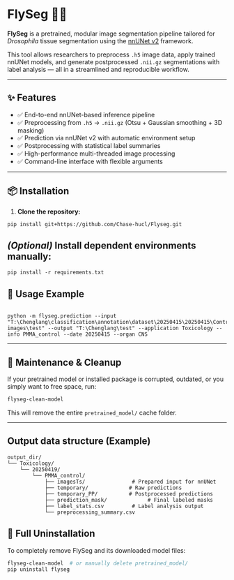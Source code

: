 # FlySeg 🧬🍃

**FlySeg** is a pretrained, modular image segmentation pipeline tailored for *Drosophila* tissue segmentation using the [nnUNet v2](https://github.com/MIC-DKFZ/nnUNet) framework.

This tool allows researchers to preprocess `.h5` image data, apply trained nnUNet models, and generate postprocessed `.nii.gz` segmentations with label analysis — all in a streamlined and reproducible workflow.

---

## ✨ Features

- ✅ End-to-end nnUNet-based inference pipeline
- ✅ Preprocessing from `.h5` → `.nii.gz` (Otsu + Gaussian smoothing + 3D masking)
- ✅ Prediction via nnUNet v2 with automatic environment setup
- ✅ Postprocessing with statistical label summaries
- ✅ High-performance multi-threaded image processing
- ✅ Command-line interface with flexible arguments

---

## 📦 Installation

1. **Clone the repository:** 
```
pip install git+https://github.com/Chase-hucl/Flyseg.git 

```

## *(Optional)* Install dependent environments manually:
```
pip install -r requirements.txt
```

## 🚀 Usage Example
```

python -m flyseg.prediction --input "T:\Chenglang\classification\annotation\dataset\20250415\20250415\Control\Good images\test" --output "T:\Chenglang\test" --application Toxicology --info PMMA_control --date 20250415 --organ CNS

```

---

## 🔧 Maintenance & Cleanup

If your pretrained model or installed package is corrupted, outdated, or you simply want to free space, run:
```bash
flyseg-clean-model
```
This will remove the entire `pretrained_model/` cache folder.

---

## Output data structure (Example)

```text
output_dir/
└── Toxicology/
    └── 20250419/
        └── PMMA_control/
            ├── imagesTs/               # Prepared input for nnUNet
            ├── temporary/             # Raw predictions
            ├── temporary_PP/          # Postprocessed predictions
            ├── prediction_mask/             # Final labeled masks
            ├── label_stats.csv         # Label analysis output
            └── preprocessing_summary.csv
```            

## 💪 Full Uninstallation
To completely remove FlySeg and its downloaded model files:
```bash
flyseg-clean-model  # or manually delete pretrained_model/
pip uninstall flyseg

```
